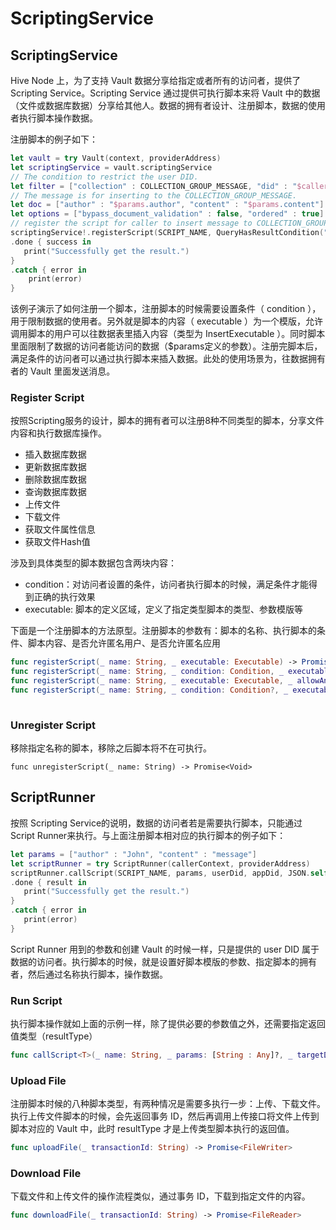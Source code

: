 # ScriptingService

## ScriptingService

Hive Node 上，为了支持 Vault 数据分享给指定或者所有的访问者，提供了Scripting Service。Scripting Service 通过提供可执行脚本来将 Vault 中的数据（文件或数据库数据）分享给其他人。数据的拥有者设计、注册脚本，数据的使用者执行脚本操作数据。

注册脚本的例子如下：

```swift
let vault = try Vault(context, providerAddress)
let scriptingService = vault.scriptingService
// The condition to restrict the user DID.
let filter = ["collection" : COLLECTION_GROUP_MESSAGE, "did" : "$caller_did"]
// The message is for inserting to the COLLECTION_GROUP_MESSAGE.
let doc = ["author" : "$params.author", "content" : "$params.content"]
let options = ["bypass_document_validation" : false, "ordered" : true]
// register the script for caller to insert message to COLLECTION_GROUP_MESSAGE
scriptingService!.registerScript(SCRIPT_NAME, QueryHasResultCondition("get_group_message", COLLECTION_GROUP, filter), InsertExecutable(SCRIPT_NAME, COLLECTION_GROUP_MESSAGE, doc, options))
.done { success in
   print("Successfully get the result.")
}
.catch { error in
    print(error)
}
```

该例子演示了如何注册一个脚本，注册脚本的时候需要设置条件（ condition ），用于限制数据的使用者。另外就是脚本的内容（ executable ）为一个模版，允许调用脚本的用户可以往数据表里插入内容（类型为 InsertExecutable ）。同时脚本里面限制了数据的访问者能访问的数据（$params定义的参数）。注册完脚本后，满足条件的访问者可以通过执行脚本来插入数据。此处的使用场景为，往数据拥有者的 Vault 里面发送消息。

### Register Script

按照Scripting服务的设计，脚本的拥有者可以注册8种不同类型的脚本，分享文件内容和执行数据库操作。

* 插入数据库数据
* 更新数据库数据
* 删除数据库数据
* 查询数据库数据
* 上传文件
* 下载文件
* 获取文件属性信息
* 获取文件Hash值

涉及到具体类型的脚本数据包含两块内容：

* condition：对访问者设置的条件，访问者执行脚本的时候，满足条件才能得到正确的执行效果
* executable: 脚本的定义区域，定义了指定类型脚本的类型、参数模版等

下面是一个注册脚本的方法原型。注册脚本的参数有：脚本的名称、执行脚本的条件、脚本内容、是否允许匿名用户、是否允许匿名应用

```swift
func registerScript(_ name: String, _ executable: Executable) -> Promise<Void>
func registerScript(_ name: String, _ condition: Condition, _ executable: Executable) -> Promise<Void>
func registerScript(_ name: String, _ executable: Executable, _ allowAnonymousUser: Bool, _ allowAnonymousApp: Bool) -> Promise<Void>
func registerScript(_ name: String, _ condition: Condition?, _ executable: Executable, _ allowAnonymousUser: Bool, _ allowAnonymousApp: Bool) -> Promise<Void>
    
```

### Unregister Script

移除指定名称的脚本，移除之后脚本将不在可执行。

```
func unregisterScript(_ name: String) -> Promise<Void>
```

## ScriptRunner

按照 Scripting Service的说明，数据的访问者若是需要执行脚本，只能通过 Script Runner来执行。与上面注册脚本相对应的执行脚本的例子如下：

```swift
let params = ["author" : "John", "content" : "message"]
let scriptRunner = try ScriptRunner(callerContext, providerAddress)
scriptRunner.callScript(SCRIPT_NAME, params, userDid, appDid, JSON.self)
.done { result in
   print("Successfully get the result.")
}
.catch { error in
   print(error)
}
```

Script Runner 用到的参数和创建 Vault 的时候一样，只是提供的 user DID 属于数据的访问者。执行脚本的时候，就是设置好脚本模版的参数、指定脚本的拥有者，然后通过名称执行脚本，操作数据。

### Run Script

执行脚本操作就如上面的示例一样，除了提供必要的参数值之外，还需要指定返回值类型（resultType）

```swift
func callScript<T>(_ name: String, _ params: [String : Any]?, _ targetDid: String, _ targetAppDid: String, _ resultType: T.Type) -> Promise<T>
```

### Upload File

注册脚本时候的八种脚本类型，有两种情况是需要多执行一步：上传、下载文件。执行上传文件脚本的时候，会先返回事务 ID，然后再调用上传接口将文件上传到脚本对应的 Vault 中，此时 resultType 才是上传类型脚本执行的返回值。

```swift
func uploadFile(_ transactionId: String) -> Promise<FileWriter>
```

### Download File

下载文件和上传文件的操作流程类似，通过事务 ID，下载到指定文件的内容。

```swift
func downloadFile(_ transactionId: String) -> Promise<FileReader>
```

